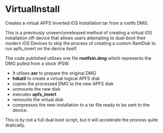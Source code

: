 # VirtualInstall
Creates a virtual APFS Inverted iOS Installation tar from a rootfs DMG.

This is a previously unseen/unreleased method of creating a virtual iOS installation off-device that allows users attempting to dual-boot their modern iOS Devices to skip the process of creating a custom RamDisk to run apfs_invert on the device itself.

The code published utilises one file **rootfsin.dmg** which represents the DMG pulled from a stock IPSW.

- It utlises **asr** to prepare the original DMG
- **hdiutil** to create a virtual logical APFS disk
- copies the processed DMG to the new APFS disk
- unmounts the new disk
- executes **apfs_invert**
- remounts the virtual disk
- compresses the new installation to a tar file ready to be sent to the device.

This is by not a full dual boot script, but it will accelerate the process quite dratically.
